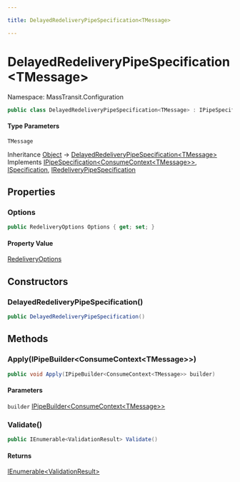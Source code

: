 ```yaml
---

title: DelayedRedeliveryPipeSpecification<TMessage>

---
```


# DelayedRedeliveryPipeSpecification\<TMessage\>

Namespace: MassTransit.Configuration

```csharp
public class DelayedRedeliveryPipeSpecification<TMessage> : IPipeSpecification<ConsumeContext<TMessage>>, ISpecification, IRedeliveryPipeSpecification
```

#### Type Parameters

`TMessage`<br/>

Inheritance [Object](https://learn.microsoft.com/en-us/dotnet/api/system.object) → [DelayedRedeliveryPipeSpecification\<TMessage\>](../masstransit-configuration/delayedredeliverypipespecification-1)<br/>
Implements [IPipeSpecification\<ConsumeContext\<TMessage\>\>](../../masstransit-abstractions/masstransit-configuration/ipipespecification-1), [ISpecification](../../masstransit-abstractions/masstransit/ispecification), [IRedeliveryPipeSpecification](../masstransit-configuration/iredeliverypipespecification)

## Properties

### **Options**

```csharp
public RedeliveryOptions Options { get; set; }
```

#### Property Value

[RedeliveryOptions](../../masstransit-abstractions/masstransit/redeliveryoptions)<br/>

## Constructors

### **DelayedRedeliveryPipeSpecification()**

```csharp
public DelayedRedeliveryPipeSpecification()
```

## Methods

### **Apply(IPipeBuilder\<ConsumeContext\<TMessage\>\>)**

```csharp
public void Apply(IPipeBuilder<ConsumeContext<TMessage>> builder)
```

#### Parameters

`builder` [IPipeBuilder\<ConsumeContext\<TMessage\>\>](../../masstransit-abstractions/masstransit-configuration/ipipebuilder-1)<br/>

### **Validate()**

```csharp
public IEnumerable<ValidationResult> Validate()
```

#### Returns

[IEnumerable\<ValidationResult\>](https://learn.microsoft.com/en-us/dotnet/api/system.collections.generic.ienumerable-1)<br/>
